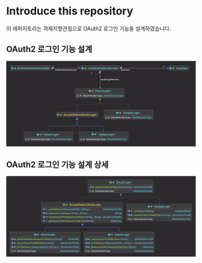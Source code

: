 # Introduce this repository
이 레퍼지토리는 객체지향관점으로 OAuth2 로그인 기능을 설계하였습니다.

## OAuth2 로그인 기능 설계
![OAuthLoginLayeredPreview.png](docs/OAuthLoginLayeredPreview.png)

## OAuth2 로그인 기능 설계 상세
![OAuthLoginInfo.png](docs/OAuthLoginInfo.png)